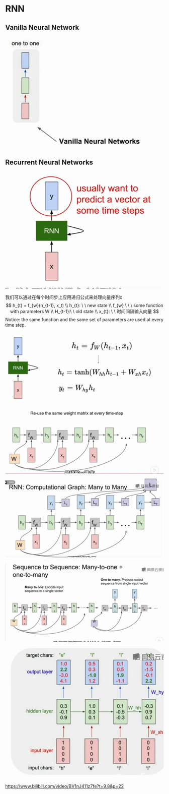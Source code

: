 # RNN

## Vanilla Neural Network

![image-20230909133715736](images/image-20230909133715736.png)

## Recurrent Neural Networks

![image-20230909135135537](images/image-20230909135135537.png)

我们可以通过在每个时间步上应用递归公式来处理向量序列x
$$
h_{t} = f_{w}(h_{t-1}, x_t) \\
h_{t}: \ \ new state \\
f_{w} \  \ \ some function with parameters W \\
H_{t-1}:\ \  old state \\
x_{t}: \ \ 时间间隔输入向量
$$
Notice: the same function and the same set of parameters are used at every time step.

![image-20230909135916685](images/image-20230909135916685.png)

![image-20230909140244454](images/image-20230909140244454.png)

![image-20230909140352516](images/image-20230909140352516.png)

 ![image-20230909140707923](images/image-20230909140707923.png)

![image-20230909141517839](images/image-20230909141517839.png)

https://www.bilibili.com/video/BV1nJ411z7fe?t=9.8&p=22